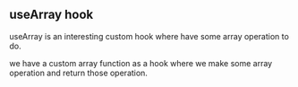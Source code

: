 ## useArray hook

useArray is an interesting custom hook where have some array operation to do. 

we have a custom array function as a hook where we make some array operation and return those operation. 